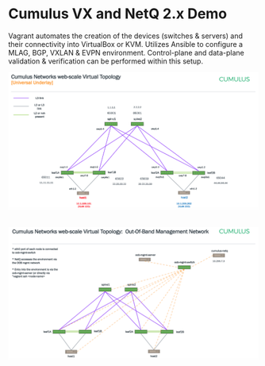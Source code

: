 # Cumulus VX and NetQ 2.x Demo

Vagrant automates the creation of the devices (switches & servers) and their connectivity into VirtualBox or KVM.
Utilizes Ansible to configure a MLAG, BGP, VXLAN & EVPN environment.
Control-plane and data-plane validation & verification can be performed within this setup.
&nbsp;
&nbsp;


![Topology](./Webscale-Topology.png)
&nbsp;
&nbsp;


![Topology](./Webscale-Topology-OOB-Mgmt-Network.png)
